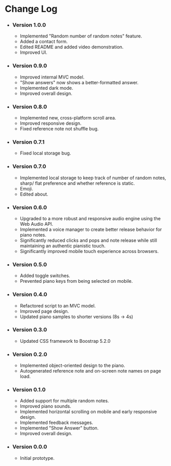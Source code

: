 # Change Log

* ### Version 1.0.0
    * Implemented "Random number of random notes" feature.
    * Added a contact form.
    * Edited README and added video demonstration.
    * Improved UI.

* ### Version 0.9.0
    * Improved internal MVC model.
    * "Show answers" now shows a better-formatted answer.
    * Implemented dark mode. 
    * Improved overall design.

* ### Version 0.8.0
    * Implemented new, cross-platform scroll area.
    * Improved responsive design.
    * Fixed reference note not shuffle bug.

* ### Version 0.7.1
    * Fixed local storage bug.

* ### Version 0.7.0
    * Implemented local storage to keep track of number of random notes, sharp/ flat preference and whether reference is static.
    * Emoji.
    * Edited about.

* ### Version 0.6.0
    * Upgraded to a more robust and responsive audio engine using the Web Audio API.
    * Implemented a voice manager to create better release behavior for piano notes. 
    * Significantly reduced clicks and pops and note release while still maintaining an authentic pianistic touch.
    * Significantly improved mobile touch experience across browsers. 

* ### Version 0.5.0
    * Added toggle switches.
    * Prevented piano keys from being selected on mobile.

* ### Version 0.4.0
    * Refactored script to an MVC model.
    * Improved page design.
    * Updated piano samples to shorter versions (8s -> 4s)

* ### Version 0.3.0
    * Updated CSS framework to Boostrap 5.2.0

* ### Version 0.2.0
    * Implemented object-oriented design to the piano.
    * Autogenerated reference note and on-screen note names on page load.

* ### Version 0.1.0
    * Added support for multiple random notes.
    * Improved piano sounds.
    * Implemented horizontal scrolling on mobile and early responsive design.
    * Implemented feedback messages.
    * Implemented "Show Answer" button.
    * Improved overall design.

* ### Version 0.0.0
    * Initial prototype.